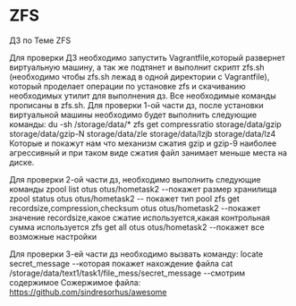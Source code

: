 # ZFS
ДЗ по Теме ZFS

Для проверки ДЗ необходимо запустить Vagrantfile,который развернет виртуальную машину, а так же
подтянет и выполнит скрипт zfs.sh (необходимо чтобы zfs.sh лежад в одной директории с Vagrantfile),
который проделает операции по установке zfs и скачиванию 
необходимых утилит для выполнения дз. Все необходимые команды прописаны в zfs.sh.
Для проверки 1-ой части дз, после установки виртуальной машины необходимо будет
выполнить следующие команды:
du -sh /storage/data/*
zfs get compressratio storage/data/gzip storage/data/gzip-N storage/data/zle storage/data/lzjb storage/data/lz4
Которые и покажут нам что механизм сжатия gzip и gzip-9 наиболее агрессивный и при таком
виде сжатия файл занимает меньше места на диске.

Для проверки 2-ой части дз, необходимо выполнить следующие команды 
zpool list otus otus/hometask2 --покажет размер хранилища
zpool status otus otus/hometask2 -- покажет тип pool
zfs get recordsize,compression,checksum otus otus/hometask2 --покажет значение recordsize,какое сжатие используется,какая контрольная сумма используется
zfs get all otus otus/hometask2 --покажет все возможные настройки

Для проверки 3-ей части дз необходимо вызвать команду:
locate secret_message --которая покажет нахождение файла
cat /storage/data/text1/task1/file_mess/secret_message --смотрим содержимое
Сожержимое файла:
https://github.com/sindresorhus/awesome
